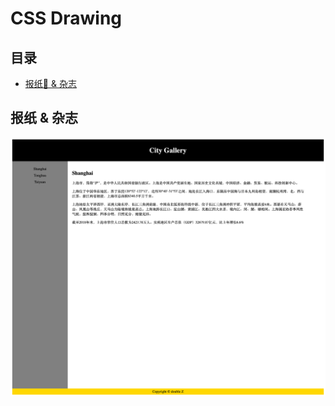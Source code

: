 # CSS Drawing

## 目录

- [报纸📰 & 杂志](#报纸&杂志)

<a name="报纸&杂志" ></a>

## 报纸 & 杂志

![newspaper_magazine](Screenshots/newspaper_magazine.png)
